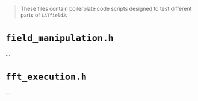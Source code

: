 >These files contain boilerplate code scripts designed to test different parts of `LATfield2`.

# `field_manipulation.h`

...

# `fft_execution.h`

...